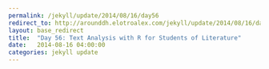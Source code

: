 ```yaml
---
permalink: /jekyll/update/2014/08/16/day56
redirect_to: http://arounddh.elotroalex.com/jekyll/update/2014/08/16/day56
layout: base_redirect
title:  "Day 56: Text Analysis with R for Students of Literature"
date:   2014-08-16 04:00:00
categories: jekyll update
---
```

